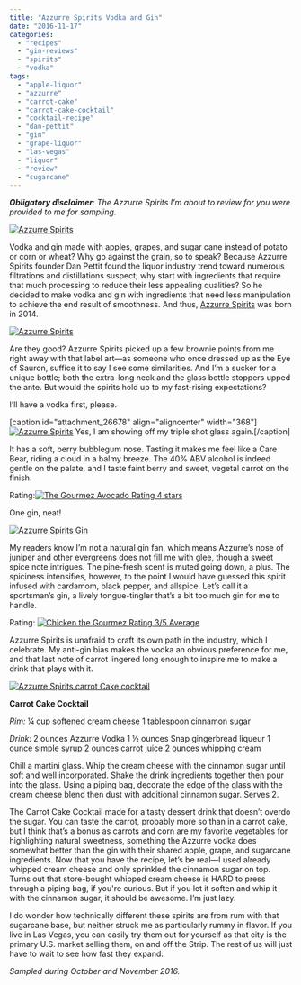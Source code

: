 ```yaml
---
title: "Azzurre Spirits Vodka and Gin"
date: "2016-11-17"
categories: 
  - "recipes"
  - "gin-reviews"
  - "spirits"
  - "vodka"
tags: 
  - "apple-liquor"
  - "azzurre"
  - "carrot-cake"
  - "carrot-cake-cocktail"
  - "cocktail-recipe"
  - "dan-pettit"
  - "gin"
  - "grape-liquor"
  - "las-vegas"
  - "liquor"
  - "review"
  - "sugarcane"
---
```


**_Obligatory disclaimer_**_: The Azzurre Spirits I’m about to review for you were provided to me for sampling._

[![Azzurre Spirits](http://s3.amazonaws.com/thegourmez-wpmedia/2016/11/AzzurreSpirits-002-498x500.jpg)](http://s3.amazonaws.com/thegourmez-wpmedia/2016/11/AzzurreSpirits-002.jpg)

Vodka and gin made with apples, grapes, and sugar cane instead of potato or corn or wheat? Why go against the grain, so to speak? Because Azzurre Spirits founder Dan Pettit found the liquor industry trend toward numerous filtrations and distillations suspect; why start with ingredients that require that much processing to reduce their less appealing qualities? So he decided to make vodka and gin with ingredients that need less manipulation to achieve the end result of smoothness. And thus, [Azzurre Spirits](http://www.azzurrespirits.com/home) was born in 2014.

[![Azzurre Spirits](http://s3.amazonaws.com/thegourmez-wpmedia/2016/11/AzzurreSpirits-004-333x500.jpg)](http://s3.amazonaws.com/thegourmez-wpmedia/2016/11/AzzurreSpirits-004.jpg)

Are they good? Azzurre Spirits picked up a few brownie points from me right away with that label art—as someone who once dressed up as the Eye of Sauron, suffice it to say I see some similarities. And I’m a sucker for a unique bottle; both the extra-long neck and the glass bottle stoppers upped the ante. But would the spirits hold up to my fast-rising expectations?

I’ll have a vodka first, please.

\[caption id="attachment\_26678" align="aligncenter" width="368"\][![Azzurre Spirits](http://s3.amazonaws.com/thegourmez-wpmedia/2016/11/AzzurreSpirits-007-368x500.jpg)](http://s3.amazonaws.com/thegourmez-wpmedia/2016/11/AzzurreSpirits-007.jpg) Yes, I am showing off my triple shot glass again.\[/caption\]

It has a soft, berry bubblegum nose. Tasting it makes me feel like a Care Bear, riding a cloud in a balmy breeze. The 40% ABV alcohol is indeed gentle on the palate, and I taste faint berry and sweet, vegetal carrot on the finish.

Rating:[![The Gourmez Avocado Rating 4 stars](http://s3.amazonaws.com/thegourmez-wpmedia/2009/05/rating_avocado1.gif)](http://s3.amazonaws.com/thegourmez-wpmedia/2009/05/rating_avocado1.gif)

One gin, neat!

[![Azzurre Spirits Gin](http://s3.amazonaws.com/thegourmez-wpmedia/2016/11/AzzurreSpirits-009-500x439.jpg)](http://s3.amazonaws.com/thegourmez-wpmedia/2016/11/AzzurreSpirits-009.jpg)

My readers know I’m not a natural gin fan, which means Azzurre’s nose of juniper and other evergreens does not fill me with glee, though a sweet spice note intrigues. The pine-fresh scent is muted going down, a plus. The spiciness intensifies, however, to the point I would have guessed this spirit infused with cardamom, black pepper, and allspice. Let’s call it a sportsman’s gin, a lively tongue-tingler that’s a bit too much gin for me to handle.

Rating: [![Chicken the Gourmez Rating 3/5 Average](http://s3.amazonaws.com/thegourmez-wpmedia/2009/02/rating_chicken11.gif)](http://s3.amazonaws.com/thegourmez-wpmedia/2009/02/rating_chicken11.gif)

Azzurre Spirits is unafraid to craft its own path in the industry, which I celebrate. My anti-gin bias makes the vodka an obvious preference for me, and that last note of carrot lingered long enough to inspire me to make a drink that plays with it.

[![Azzurre Spirits carrot Cake cocktail](http://s3.amazonaws.com/thegourmez-wpmedia/2016/11/AzzurreSpirits-012-493x500.jpg)](http://s3.amazonaws.com/thegourmez-wpmedia/2016/11/AzzurreSpirits-012.jpg)

**Carrot Cake Cocktail**

_Rim:_ ¼ cup softened cream cheese 1 tablespoon cinnamon sugar

_Drink:_ 2 ounces Azzurre Vodka 1 ½ ounces Snap gingerbread liqueur 1 ounce simple syrup 2 ounces carrot juice 2 ounces whipping cream

Chill a martini glass. Whip the cream cheese with the cinnamon sugar until soft and well incorporated. Shake the drink ingredients together then pour into the glass. Using a piping bag, decorate the edge of the glass with the cream cheese blend then dust with additional cinnamon sugar. Serves 2.

The Carrot Cake Cocktail made for a tasty dessert drink that doesn’t overdo the sugar. You can taste the carrot, probably more so than in a carrot cake, but I think that’s a bonus as carrots and corn are my favorite vegetables for highlighting natural sweetness, something the Azzurre vodka does somewhat better than the gin with their shared apple, grape, and sugarcane ingredients. Now that you have the recipe, let’s be real—I used already whipped cream cheese and only sprinkled the cinnamon sugar on top. Turns out that store-bought whipped cream cheese is HARD to press through a piping bag, if you're curious. But if you let it soften and whip it with the cinnamon sugar, it should be awesome. I’m just lazy.

I do wonder how technically different these spirits are from rum with that sugarcane base, but neither struck me as particularly rummy in flavor. If you live in Las Vegas, you can easily try them out for yourself as that city is the primary U.S. market selling them, on and off the Strip. The rest of us will just have to wait to see how fast they expand.

_Sampled during October and November 2016._
